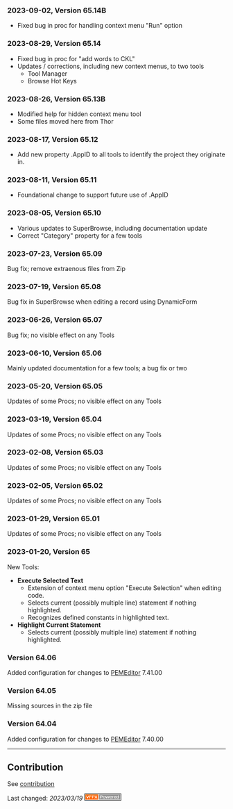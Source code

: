 ### 2023-09-02, Version 65.14B
* Fixed bug in proc for handling context menu "Run" option

### 2023-08-29, Version 65.14
* Fixed bug in proc for "add words to CKL"
* Updates / corrections, including new context menus, to two tools
    * Tool Manager
    * Browse Hot Keys

### 2023-08-26, Version 65.13B
* Modified help for hidden context menu tool
* Some files moved here from Thor

### 2023-08-17, Version 65.12
* Add new property .AppID to all tools to identify the project they originate in.

### 2023-08-11, Version 65.11
* Foundational change to support future use of .AppID

### 2023-08-05, Version 65.10
* Various updates to SuperBrowse, including documentation update
* Correct "Category" property for a few tools

### 2023-07-23, Version 65.09
Bug fix; remove extraenous files from Zip

### 2023-07-19, Version 65.08
Bug fix in SuperBrowse when editing a record using DynamicForm

### 2023-06-26, Version 65.07
Bug fix; no visible effect on any Tools

### 2023-06-10, Version 65.06
Mainly updated documentation for a few tools; a bug fix or two

### 2023-05-20, Version 65.05
Updates of some Procs; no visible effect on any Tools

### 2023-03-19, Version 65.04
Updates of some Procs; no visible effect on any Tools

### 2023-02-08, Version 65.03
Updates of some Procs; no visible effect on any Tools

### 2023-02-05, Version 65.02
Updates of some Procs; no visible effect on any Tools

### 2023-01-29, Version 65.01
Updates of some Procs; no visible effect on any Tools

### 2023-01-20, Version 65
New Tools:
* **Execute Selected Text**
    * Extension of context menu option "Execute Selection" when editing code.
    * Selects current (possibly multiple line) statement if nothing highlighted.
    * Recognizes defined constants in highlighted text.
* **Highlight Current Statement**
    * Selects current (possibly multiple line) statement if nothing highlighted.

### Version 64.06
Added configuration for changes to [PEMEditor](https://github.com/VFPX/PEMEditor) 7.41.00

### Version 64.05
Missing sources in the zip file

### Version 64.04
Added configuration for changes to [PEMEditor](https://github.com/VFPX/PEMEditor) 7.40.00

----
## Contribution
See [contribution](./.github/CONTRIBUTING.md)

Last changed: _2023/03/19_ ![Picture](./docs/images/vfpxpoweredby_alternative.gif)